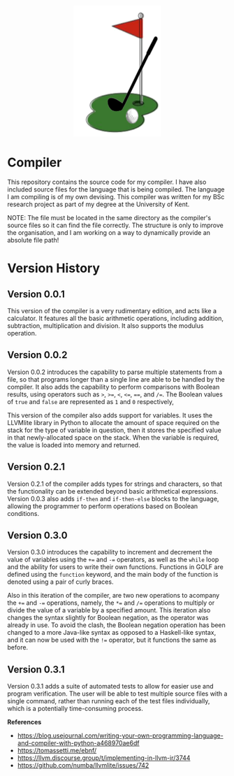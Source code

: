<p align="center">
<img width="200" height="300" src="images/golf_pl_logo.png"></img>
</p>

# Compiler
This repository contains the source code for my compiler. I have also included source files for the language that is being compiled. The language I am compiling is of my own devising. This compiler was written for my BSc research project as part of my degree at the University of Kent. 

NOTE: The file must be located in the same directory as the compiler's source files so it can find the file correctly. The structure is only to improve the organisation, and I am working on a way to dynamically provide an absolute file path!

# Version History
Version 0.0.1
---
This version of the compiler is a very rudimentary edition, and acts like a calculator. It features all the basic arithmetic operations, including addition, subtraction, multiplication and division. It also supports the modulus operation. 

Version 0.0.2
---
Version 0.0.2 introduces the capability to parse multiple statements from a file, so that programs longer than a single line are able to be handled by the compiler. It also adds the capability to perform comparisons with Boolean results, using operators such as `>`, `>=`, `<`, `<=`, `==`, and `/=`. The Boolean values of `true` and `false` are represented as `1` and `0` respectively,  

This version of the compiler also adds support for variables. It uses the LLVMlite library in Python to allocate the amount of space required on the stack for the type of variable in question, then it stores the specified value in that newly-allocated space on the stack. When the variable is required, the value is loaded into memory and returned. 

Version 0.2.1
---
Version 0.2.1 of the compiler adds types for strings and characters, so that the functionality can be extended beyond basic arithmetical expressions. Version 0.0.3 also adds `if-then` and `if-then-else` blocks to the language, allowing the programmer to perform operations based on Boolean conditions.

Version 0.3.0
---
Version 0.3.0 introduces the capability to increment and decrement the value of variables using the `+=` and `-=` operators, as well as the `while` loop and the ability for users to write their own functions. Functions in GOLF are defined using the `function` keyword, and the main body of the function is denoted using a pair of curly braces. 

Also in this iteration of the compiler, are two new operations to acompany the `+=` and `-=` operations, namely, the `*=` and `/=` operations to multiply or divide the value of a variable by a specified amount. This iteration also changes the syntax slightly for Boolean negation, as the operator was already in use. To avoid the clash, the Boolean negation operation has been changed to a more Java-like syntax as opposed to a Haskell-like syntax, and it can now be used with the `!=` operator, but it functions the same as before. 

Version 0.3.1
---
Version 0.3.1 adds a suite of automated tests to allow for easier use and program verification. The user will be able to test multiple source files with a single command, rather than running each of the test files individually, which is a potentially time-consuming process.    

**References**
- https://blog.usejournal.com/writing-your-own-programming-language-and-compiler-with-python-a468970ae6df
- https://tomassetti.me/ebnf/
- https://llvm.discourse.group/t/implementing-in-llvm-ir/3744
- https://github.com/numba/llvmlite/issues/742
